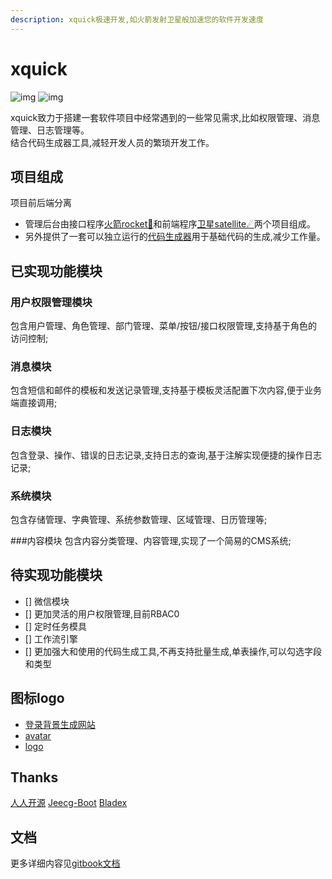 ```yaml
---
description: xquick极速开发,如火箭发射卫星般加速您的软件开发速度
---
```


# xquick
![img](https://cdn4.iconfinder.com/data/icons/space-and-astronomy-1/800/rocket-128.png)
![img](https://cdn4.iconfinder.com/data/icons/space-and-astronomy-1/800/satellite-128.png)

xquick致力于搭建一套软件项目中经常遇到的一些常见需求,比如权限管理、消息管理、日志管理等。     
结合代码生成器工具,减轻开发人员的繁琐开发工作。

## 项目组成
项目前后端分离

* 管理后台由接口程序[火箭rocket🚀](https://github.com/zhangchaoxu/xquick/rocket)和前端程序[卫星satellite☄](https://github.com/zhangchaoxu/xquick/satellite)两个项目组成。
* 另外提供了一套可以独立运行的[代码生成器](https://github.com/zhangchaoxu/xquick/rocket/generator)用于基础代码的生成,减少工作量。

## 已实现功能模块
### 用户权限管理模块
包含用户管理、角色管理、部门管理、菜单/按钮/接口权限管理,支持基于角色的访问控制;

### 消息模块
包含短信和邮件的模板和发送记录管理,支持基于模板灵活配置下次内容,便于业务端直接调用;

### 日志模块
包含登录、操作、错误的日志记录,支持日志的查询,基于注解实现便捷的操作日志记录;

### 系统模块
包含存储管理、字典管理、系统参数管理、区域管理、日历管理等;

###内容模块
包含内容分类管理、内容管理,实现了一个简易的CMS系统;

## 待实现功能模块
* [] 微信模块
* [] 更加灵活的用户权限管理,目前RBAC0
* [] 定时任务模具
* [] 工作流引擎
* [] 更加强大和使用的代码生成工具,不再支持批量生成,单表操作,可以勾选字段和类型

## 图标logo
* [登录背景生成网站](https://trianglify.io)
* [avatar](https://www.iconfinder.com/iconsets/business-avatar-1)
* [logo](https://www.iconfinder.com/icons/2120156/astronaut_astronomy_rocket_science_space_icon)

## Thanks
 [人人开源](https://www.renren.io/)
 [Jeecg-Boot](http://www.jeecg.com/)
 [Bladex](https://bladex.vip/#/)

## 文档 
更多详细内容见[gitbook文档](https://zhangchaoxu.gitbook.io/xquick/)